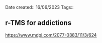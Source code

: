 Date created:: 16/06/2023 
Tags:: 
 
## r-TMS for addictions 
https://www.mdpi.com/2077-0383/11/3/624